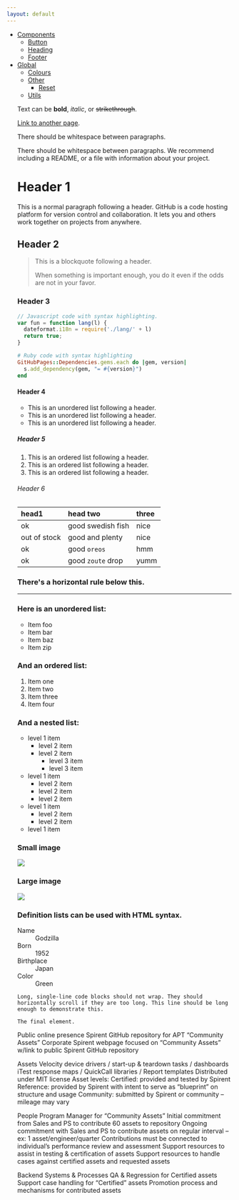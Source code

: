```yaml
---
layout: default
---
```


<ul data-menu-depth="0">
  <li>
    <a href="/components">Components</a>
    <ul>
      <li><a href="/components/button.html">Button</a></li>
      <li><a href="/components/heading.html">Heading</a></li>
      <li><a href="/components/footer.html">Footer</a></li>
    </ul>
  </li>
  <li>
    <a href="/global">Global</a>
    <ul data-menu-depth="1">
      <li><a href="/components/colours.html">Colours</a></li>
      <li>
        <a href="/components/other.html">Other</a>
        <ul data-menu-depth="2">
          <li><a href="/components/other/reset.html">Reset</a></li>
        </ul>
      </li>
      <li><a href="/components/utils.html">Utils</a></li>
    </ul>
  </li>

Text can be **bold**, _italic_, or ~~strikethrough~~.

[Link to another page](another-page).

There should be whitespace between paragraphs.

There should be whitespace between paragraphs. We recommend including a README, or a file with information about your project.

# [](#header-1)Header 1

This is a normal paragraph following a header. GitHub is a code hosting platform for version control and collaboration. It lets you and others work together on projects from anywhere.

## [](#header-2)Header 2

> This is a blockquote following a header.
>
> When something is important enough, you do it even if the odds are not in your favor.

### [](#header-3)Header 3

```js
// Javascript code with syntax highlighting.
var fun = function lang(l) {
  dateformat.i18n = require('./lang/' + l)
  return true;
}
```

```ruby
# Ruby code with syntax highlighting
GitHubPages::Dependencies.gems.each do |gem, version|
  s.add_dependency(gem, "= #{version}")
end
```

#### [](#header-4)Header 4

*   This is an unordered list following a header.
*   This is an unordered list following a header.
*   This is an unordered list following a header.

##### [](#header-5)Header 5

1.  This is an ordered list following a header.
2.  This is an ordered list following a header.
3.  This is an ordered list following a header.

###### [](#header-6)Header 6

| head1        | head two          | three |
|:-------------|:------------------|:------|
| ok           | good swedish fish | nice  |
| out of stock | good and plenty   | nice  |
| ok           | good `oreos`      | hmm   |
| ok           | good `zoute` drop | yumm  |

### There's a horizontal rule below this.

* * *

### Here is an unordered list:

*   Item foo
*   Item bar
*   Item baz
*   Item zip

### And an ordered list:

1.  Item one
1.  Item two
1.  Item three
1.  Item four

### And a nested list:

- level 1 item
  - level 2 item
  - level 2 item
    - level 3 item
    - level 3 item
- level 1 item
  - level 2 item
  - level 2 item
  - level 2 item
- level 1 item
  - level 2 item
  - level 2 item
- level 1 item

### Small image

![](https://assets-cdn.github.com/images/icons/emoji/octocat.png)

### Large image

![](https://guides.github.com/activities/hello-world/branching.png)


### Definition lists can be used with HTML syntax.

<dl>
<dt>Name</dt>
<dd>Godzilla</dd>
<dt>Born</dt>
<dd>1952</dd>
<dt>Birthplace</dt>
<dd>Japan</dd>
<dt>Color</dt>
<dd>Green</dd>
</dl>

```
Long, single-line code blocks should not wrap. They should horizontally scroll if they are too long. This line should be long enough to demonstrate this.
```

```
The final element.
```

Public online presence
Spirent GitHub repository for APT “Community Assets”
Corporate Spirent webpage focused on “Community Assets” w/link to public Spirent GitHub repository

Assets
Velocity device drivers / start-up & teardown tasks / dashboards
iTest response maps / QuickCall libraries / Report templates
Distributed under MIT license
Asset levels:
Certified:  provided and tested by Spirent
Reference:  provided by Spirent with intent to serve as “blueprint” on structure and usage
Community:  submitted by Spirent or community – mileage may vary        

People
Program Manager for “Community Assets”
Initial commitment from Sales and PS to contribute 60 assets to repository
Ongoing commitment with Sales and PS to contribute assets on regular interval – ex: 1 asset/engineer/quarter
Contributions must be connected to individual’s performance review and assessment
Support resources to assist in testing & certification of assets
Support resources to handle cases against certified assets and requested assets 

Backend Systems & Processes
QA & Regression for Certified assets
Support case handling for “Certified” assets
Promotion process and mechanisms for contributed assets
